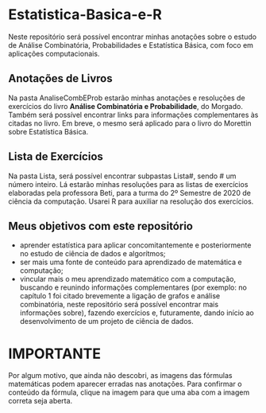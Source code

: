 # Estatistica-Basica-e-R

Neste repositório será possível encontrar minhas anotações sobre o estudo de Análise Combinatória, Probabilidades e Estatística Básica, com
foco em aplicações computacionais.

## Anotações de Livros

Na pasta AnaliseCombEProb estarão minhas anotações e resoluções de exercícios do livro **Análise Combinatória e Probabilidade**, do Morgado. 
Também será possível encontrar links para informações complementares às citadas no livro.
Em breve, o mesmo será aplicado para o livro do Morettin sobre Estatística Básica.

## Lista de Exercícios

Na pasta Lista, será possível encontrar subpastas Lista#, sendo # um número inteiro. Lá estarão minhas resoluções para as listas de exercícios 
elaboradas pela professora Beti, para a turma do 2º Semestre de 2020 de ciência da computação. Usarei R para auxiliar na resolução dos exercícios.

## Meus objetivos com este repositório
* aprender estatística para aplicar concomitantemente e posteriormente no estudo de ciência de dados e algorítmos;
* ser mais uma fonte de conteúdo para aprendizado de matemática e computação;
* vincular mais o meu aprendizado matemático com a computação, buscando e reunindo informações complementares (por exemplo: no capítulo 1 
foi citado brevemente a ligação de grafos e análise combinatória, neste repositório será possível encontrar mais informações sobre), fazendo
exercícios e, futuramente, dando início ao desenvolvimento de um projeto de ciência de dados.

# IMPORTANTE
Por algum motivo, que ainda não descobri, as imagens das fórmulas matemáticas podem aparecer erradas nas anotações. Para confirmar o conteúdo
da fórmula, clique na imagem para que uma aba com a imagem correta seja aberta.

